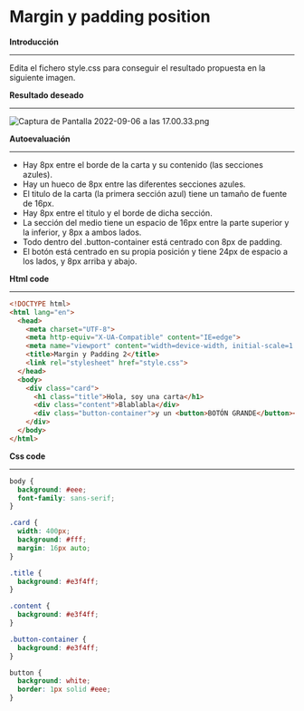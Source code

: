 # Margin y padding position

**Introducción**

---

Edita el fichero style.css para conseguir el resultado propuesta en la siguiente imagen.

**Resultado deseado**

---

![Captura de Pantalla 2022-09-06 a las 17.00.33.png](https://s3-us-west-2.amazonaws.com/secure.notion-static.com/61b1bb85-4009-4918-9749-b71aa6c6bfcd/Captura_de_Pantalla_2022-09-06_a_las_17.00.33.png)

**Autoevaluación**

---

- Hay 8px entre el borde de la carta y su contenido (las secciones azules).
- Hay un hueco de 8px entre las diferentes secciones azules.
- El titulo de la carta (la primera sección azul) tiene un tamaño de fuente de 16px.
- Hay 8px entre el titulo y el borde de dicha sección.
- La sección del medio tiene un espacio de 16px entre la parte superior y la inferior, y 8px a ambos lados.
- Todo dentro del .button-container está centrado con 8px de padding.
- El botón está centrado en su propia posición y tiene 24px de espacio a los lados, y 8px arriba y abajo.

**Html code**

---

```html
<!DOCTYPE html>
<html lang="en">
  <head>
    <meta charset="UTF-8">
    <meta http-equiv="X-UA-Compatible" content="IE=edge">
    <meta name="viewport" content="width=device-width, initial-scale=1.0">
    <title>Margin y Padding 2</title>
    <link rel="stylesheet" href="style.css">
  </head>
  <body>
    <div class="card">
      <h1 class="title">Hola, soy una carta</h1>
      <div class="content">Blablabla</div>
      <div class="button-container">y un <button>BOTÓN GRANDE</button></div>
    </div>
  </body>
</html>
```

**Css code**

---

```css
body {
  background: #eee;
  font-family: sans-serif;
}

.card {
  width: 400px;
  background: #fff;
  margin: 16px auto;
}

.title {
  background: #e3f4ff;
}

.content {
  background: #e3f4ff;
}

.button-container {
  background: #e3f4ff;
}

button {
  background: white;
  border: 1px solid #eee;
}
```
